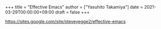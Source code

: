 +++
title = "Effective Emacs"
author = ["Yasuhito Takamiya"]
date = 2021-03-29T00:00:00+09:00
draft = false
+++

<https://sites.google.com/site/steveyegge2/effective-emacs>
